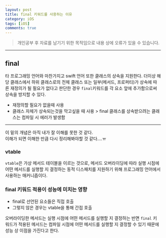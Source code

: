 ```yaml
---
layout: post
title: final 키워드를 사용하는 이유
category: iOS
tags: [iOS]
comments: true
---
```


> 개인공부 후 자료를 남기기 위한 목적임으로 내용 상에 오류가 있을 수 있습니다.    

<hr>

## final

타 프로그래밍 언어와 마찬가지고 swift 언어 또한 클래스의 상속을 지원한다. 더이상 해당 클래스에서 하위 클래스로의 전체 클래스 또는 일부(메서드, 프로퍼티)가 상속에 따른 재정의가 될 필요가 없다고 판단한 경우 `final`키워드를 각 요소 앞에 추가함으로써 상속을 방지할 수 있다.

- 재정의할 필요가 없을때 사용
- 클래스 자체가 상속되는것을 막고싶을 때 사용 > final 클래스를 상속받으려는 클래스는 컴파일 시 에러가 발생함

---

이 밑의 개념은 아직 내가 잘 이해를 못한 것 같다. <br>
이해가 되면 이해한 만큼 다시 정리해봐야할 것 같다....ㅠ


### vtable

`vtable`은 가상 메서드 테이블을 이르는 것으로, 메서드 오버라이딩에 따라 실행 시점에 어떤 메서드를 실행할 지 결정하는 동적 디스패치를 지원하기 위해 프로그래밍 언어에서 사용하는 매커니즘이다.

### final 키워드 적용이 성능에 미치는 영향

- final로 선언된 요소들은 직접 호출
- 그렇지 않은 경우는 vtable을 통해 간접 호출

오버라이딩한 메서드는 실행 시점에 어떤 메서드를 실행할 지 결정하는 반면 `final` 키워드가 적용된 메서드는 컴파일 시점에 어떤 메서드를 실행할 지 결정할 수 있기 때문에 성능 상 이점을 가진다고 한다.
